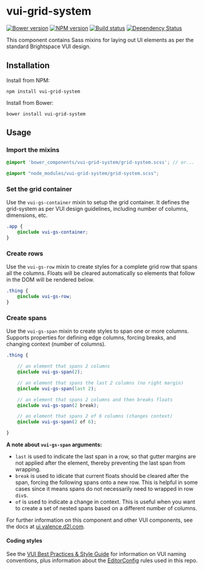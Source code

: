 # vui-grid-system
[![Bower version][bower-image]][bower-url]
[![NPM version][npm-image]][npm-url]
[![Build status][ci-image]][ci-url]
[![Dependency Status][dependencies-image]][dependencies-url]

This component contains Sass mixins for laying out UI elements as per the standard Brightspace VUI design.

## Installation

Install from NPM:
```shell
npm install vui-grid-system
```

Install from Bower:
```shell
bower install vui-grid-system
```

## Usage

### Import the mixins

```scss
@import 'bower_components/vui-grid-system/grid-system.scss'; // or...

@import "node_modules/vui-grid-system/grid-system.scss";
```

### Set the grid container 

Use the `vui-gs-container` mixin to setup the grid container.  It defines the grid-system as per VUI design guidelines, including number of columns, dimensions, etc.

```scss
.app {
	@include vui-gs-container;
}
```

### Create rows

Use the `vui-gs-row` mixin to create styles for a complete grid row that spans all the columns.  Floats will be cleared automatically so elements that follow in the DOM will be rendered below.

```scss
.thing {
	@include vui-gs-row;
}
```

### Create spans

Use the `vui-gs-span` mixin to create styles to span one or more columns.  Supports properties for defining edge columns, forcing breaks, and changing context (number of columns).

```scss
.thing {

	// an element that spans 2 columns
	@include vui-gs-span(2);

	// an element that spans the last 2 columns (no right margin)
	@include vui-gs-span(last 2);

	// an element that spans 2 columns and then breaks floats
	@include vui-gs-span(2 break);

	// an element that spans 2 of 6 columns (changes context)
	@include vui-gs-span(2 of 6);

}
```

**A note about `vui-gs-span` arguments:**

* `last` is used to indicate the last span in a row, so that gutter margins are not applied after the element, thereby preventing the last span from wrapping.
* `break` is used to idicate that current floats should be cleared after the span, forcing the following spans onto a new row. This is helpful in some cases since it means spans do not necessarily need to wrapped in row `div`s.
* `of` is used to indicate a change in context. This is useful when you want to create a set of nested spans based on a different number of columns.


For further information on this component and other VUI components, see the docs at [ui.valence.d2l.com](http://ui.valence.d2l.com/).

#### Coding styles

See the [VUI Best Practices & Style Guide](https://github.com/Brightspace/valence-ui-docs/wiki/Best-Practices-&-Style-Guide) for information on VUI naming conventions, plus information about the [EditorConfig](http://editorconfig.org) rules used in this repo.

[bower-url]: http://bower.io/search/?q=vui-grid-system
[bower-image]: https://img.shields.io/bower/v/vui-grid-system.svg
[npm-url]: https://www.npmjs.org/package/vui-grid-system
[npm-image]: https://img.shields.io/npm/v/vui-grid-system.svg
[ci-url]: https://travis-ci.org/Brightspace/valence-ui-grid-system
[ci-image]: https://img.shields.io/travis-ci/Brightspace/valence-ui-grid-system.svg
[dependencies-url]: https://david-dm.org/brightspace/valence-ui-grid-system
[dependencies-image]: https://img.shields.io/david/Brightspace/valence-ui-grid-system.svg

